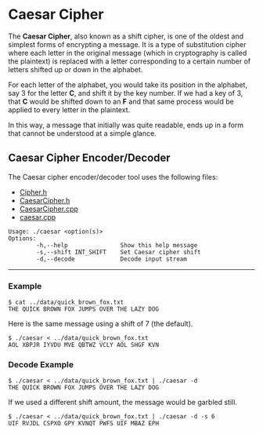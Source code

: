 # Caesar Cipher

The **Caesar Cipher**, also known as a shift cipher, is one of the oldest and simplest forms of encrypting a message. It is a type of substitution cipher where each letter in the original message (which in cryptography is called the plaintext) is replaced with a letter corresponding to a certain number of letters shifted up or down in the alphabet. 

For each letter of the alphabet, you would take its position in the alphabet, say 3 for the letter **C**, and shift it by the key number. If we had a key of 3, that **C** would be shifted down to an **F** and that same process would be applied to every letter in the plaintext.

In this way, a message that initially was quite readable, ends up in a form that cannot be understood at a simple glance.

## Caesar Cipher Encoder/Decoder

The Caesar cipher encoder/decoder tool uses the following files:
- [Cipher.h](../src/Cipher.h)
- [CaesarCipher.h](../src/CaesarCipher.h)
- [CaesarCipher.cpp](../src/CaesarCipher.cpp)
- [caesar.cpp](../tools/caesar.cpp)

```
Usage: ./caesar <option(s)>
Options:
        -h,--help               Show this help message
        -s,--shift INT_SHIFT    Set Caesar cipher shift
        -d,--decode             Decode input stream
```

---

### Example

```
$ cat ../data/quick_brown_fox.txt
THE QUICK BROWN FOX JUMPS OVER THE LAZY DOG
```

Here is the same message using a shift of 7 (the default).

```
$ ./caesar < ../data/quick_brown_fox.txt
AOL XBPJR IYVDU MVE QBTWZ VCLY AOL SHGF KVN
```

### Decode Example

```
$ ./caesar < ../data/quick_brown_fox.txt | ./caesar -d
THE QUICK BROWN FOX JUMPS OVER THE LAZY DOG
```

If we used a different shift amount, the message would be garbled still.

```
$ ./caesar < ../data/quick_brown_fox.txt | ./caesar -d -s 6
UIF RVJDL CSPXO GPY KVNQT PWFS UIF MBAZ EPH
```

